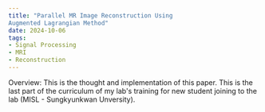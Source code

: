 ```yaml
---
title: "Parallel MR Image Reconstruction Using
Augmented Lagrangian Method"
date: 2024-10-06
tags:
- Signal Processing
- MRI
- Reconstruction
---
```


Overview: This is the thought and implementation of this paper. This is the last part of the curriculum of my lab's training for new student joining to the lab (MISL - Sungkyunkwan Unversity).



